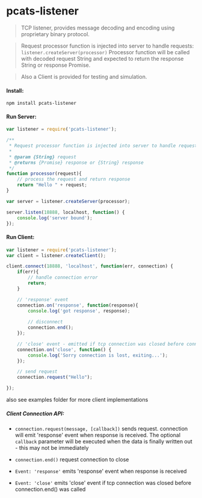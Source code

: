 pcats-listener
=================
> TCP listener, provides message decoding and encoding using proprietary binary protocol.

> Request processor function is injected into server to handle requests: ```listener.createServer(processor)``` 
Processor function will be called with decoded request String and expected to return the response String or response Promise.

> Also a Client is provided for testing and simulation.

#### Install: 
```
npm install pcats-listener
```

#### Run Server:
```js
var listener = require('pcats-listener');

/**
 * Request processor function is injected into server to handle requests.
 *
 * @param {String} request
 * @returns {Promise} response or {String} response
 */
function processor(request){
    // process the request and return response
    return "Hello " + request;
}

var server = listener.createServer(processor);

server.listen(18888, localhost, function() {
    console.log('server bound');
});
```

#### Run Client:
```js
var listener = require('pcats-listener');
var client = listener.createClient();

client.connect(18888, 'localhost', function(err, connection) {
    if(err){
        // handle connection error
        return;
    }

    // 'response' event
    connection.on('response', function(response){
        console.log('got response', response);
        
        // disconnect
        connection.end();
    });

    // 'close' event - emitted if tcp connection was closed before connection.end() was called
    connection.on('close', function() {
        console.log('Sorry connection is lost, exiting...');
    });

    // send request
    connection.request("Hello");

});

```
also see examples folder for more client implementations

##### Client Connection API:
* ```connection.request(message, [callback])```
sends request. connection will emit 'response' event when response is received. The optional ```callback``` parameter will be executed when the data is finally written out - this may not be immediately

* ```connection.end()``` request connection to close

* ```Event: 'response'``` emits 'response' event when response is received

* ```Event: 'close'``` emits 'close' event if tcp connection was closed before connection.end() was called


